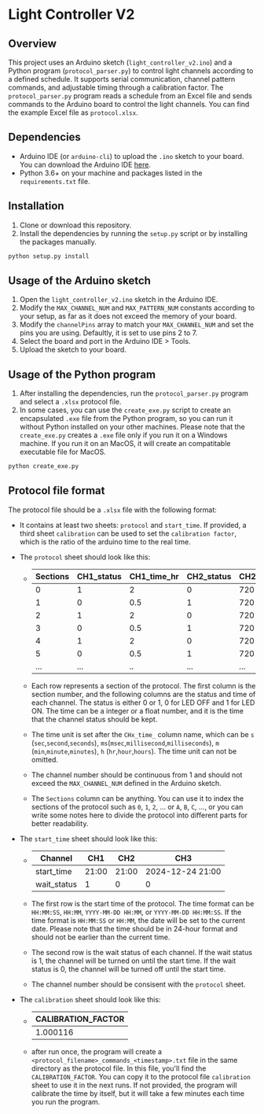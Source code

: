 # Light Controller V2

## Overview
This project uses an Arduino sketch (`light_controller_v2.ino`) and a Python program (`protocol_parser.py`) to control light channels according to a defined schedule. It supports serial communication, channel pattern commands, and adjustable timing through a calibration factor. The `protocol_parser.py` program reads a schedule from an Excel file and sends commands to the Arduino board to control the light channels. You can find the example Excel file as `protocol.xlsx`.

## Dependencies
- Arduino IDE (or `arduino-cli`) to upload the `.ino` sketch to your board. You can download the Arduino IDE [here](https://www.arduino.cc/en/software).
- Python 3.6+ on your machine and packages listed in the `requirements.txt` file.

## Installation
1. Clone or download this repository.  
2. Install the dependencies by running the `setup.py` script or by installing the packages manually.
```bash
python setup.py install
```

## Usage of the Arduino sketch
1. Open the `light_controller_v2.ino` sketch in the Arduino IDE.
2. Modify the `MAX_CHANNEL_NUM` and `MAX_PATTERN_NUM` constants according to your setup, as far as it does not exceed the memory of your board.
3. Modify the `channelPins` array to match your `MAX_CHANNEL_NUM` and set the pins you are using. Defaultly, it is set to use pins 2 to 7.
4. Select the board and port in the Arduino IDE > Tools.
5. Upload the sketch to your board.

## Usage of the Python program
1. After installing the dependencies, run the `protocol_parser.py` program and select a ```.xlsx``` protocol file.
2. In some cases, you can use the `create_exe.py` script to create an encapsulated `.exe` file from the Python program, so you can run it without Python installed on your other machines. Please note that the `create_exe.py` creates a `.exe` file only if you run it on a Windows machine. If you run it on an MacOS, it will create an compatitable executable file for MacOS.
```bash
python create_exe.py
```

## Protocol file format
The protocol file should be a ```.xlsx``` file with the following format:
- It contains at least two sheets: `protocol` and `start_time`. If provided, a third sheet `calibration` can be used to set the `calibration factor`, which is the ratio of the arduino time to the real time.
- The `protocol` sheet should look like this:

  - | Sections | CH1_status | CH1_time_hr | CH2_status | CH2_time_ms | CH3_status | CH3_time_sec |
    |----------|------------|--------------|------------|-------------|------------|--------------|
    | 0        | 1          | 2            | 0          | 720         | 0          | 1            | 
    | 1        | 0          | 0.5          | 1          | 720         | 1          | 1            | 
    | 2        | 1          | 2            | 0          | 720         | 0          | 1            | 
    | 3        | 0          | 0.5          | 1          | 720         | 1          | 1            | 
    | 4        | 1          | 2            | 0          | 720         | 0          | 1            | 
    | 5        | 0          | 0.5          | 1          | 720         | 1          | 1            | 
    | ...      | ...        | ..           | ...        | ...         | ...        | ...          | 

  - Each row represents a section of the protocol. The first column is the section number, and the following columns are the status and time of each channel. The status is either 0 or 1, 0 for LED OFF and 1 for LED ON. The time can be a integer or a float number, and it is the time that the channel status should be kept. 
  - The time unit is set after the `CHx_time_` column name, which can be `s` (`sec`,`second`,`seconds`), `ms`(`msec`,`millisecond`,`milliseconds`), `m` (`min`,`minute`,`minutes`), `h` (`hr`,`hour`,`hours`). The time unit can not be omitted.
  - The channel number should be continuous from 1 and should not exceed the `MAX_CHANNEL_NUM` defined in the Arduino sketch.
  - The `Sections` column can be anything. You can use it to index the sections of the protocol such as `0`, `1`, `2`, ... or `A`, `B`, `C`, ..., or you can write some notes here to divide the protocol into different parts for better readability.

- The `start_time` sheet should look like this:

  - | Channel    | CH1   | CH2   | CH3              |
    |------------|-------|-------|------------------|
    | start_time | 21:00 | 21:00 | 2024-12-24 21:00 |
    | wait_status| 1     | 0     | 0                |

  - The first row is the start time of the protocol. The time format can be `HH:MM:SS`, `HH:MM`, `YYYY-MM-DD HH:MM`, or `YYYY-MM-DD HH:MM:SS`. If the time format is `HH:MM:SS` or `HH:MM`, the date will be set to the current date. Please note that the time should be in 24-hour format and should not be earlier than the current time.
  - The second row is the wait status of each channel. If the wait status is 1, the channel will be turned on until the start time. If the wait status is 0, the channel will be turned off until the start time. 
  - The channel number should be consisent with the `protocol` sheet.

- The `calibration` sheet should look like this:
  - | CALIBRATION_FACTOR |
    |--------------------|
    | 1.000116           |
  - after run once, the program will create a `<protocol_filename>_commands_<timestamp>.txt` file in the same directory as the protocol file. In this file, you'll find the `CALIBRATION_FACTOR`. You can copy it to the protocol file `calibration` sheet to use it in the next runs. If not provided, the program will calibrate the time by itself, but it will take a few minutes each time you run the program.
